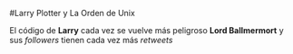 #Larry Plotter y La Orden de Unix

El código de **Larry** cada vez se vuelve más peligroso
**Lord Ballmermort** y sus *followers* tienen cada vez más *retweets*
